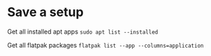 # Save a setup


Get all installed apt apps `sudo apt list --installed`

Get all flatpak packages `flatpak list --app --columns=application`

